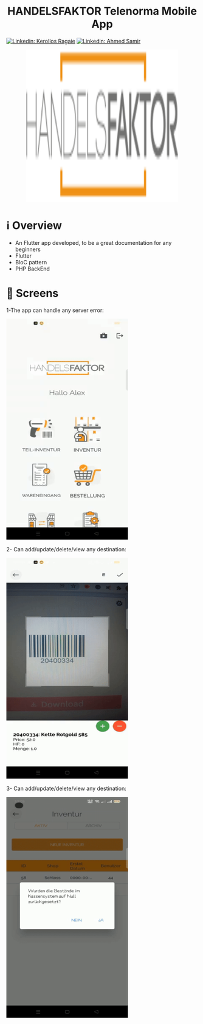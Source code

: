 <h1 align="center">
HANDELSFAKTOR Telenorma Mobile App
</h1>

[![Linkedin: Kerollos Ragaie](https://img.shields.io/badge/-kerollosragaie-blue?style=flat-square&logo=Linkedin&logoColor=white&link=https://www.linkedin.com/in/kerollos-ragaie-youssef-b9529aa6/)](https://www.linkedin.com/in/kerollos-ragaie/)
[![Linkedin: Ahmed Samir](https://img.shields.io/badge/-ahmedsamir-blue?style=flat-square&logo=Linkedin&logoColor=white&link=https://www.linkedin.com/in/kerollos-ragaie-youssef-b9529aa6/)](https://www.linkedin.com/in/ahmed-samir-8a7988169/)

<p align="center">
    <img src="assets/hf_logo.svg" width="400" height="400">
</p>

# ℹ️ Overview
- An Flutter app developed, to be a great documentation for any beginners
- Flutter
- BloC pattern
- PHP BackEnd

# :iphone: Screens
1-The app can handle any server error:

<img src="images/part_1.gif" width="320" height="580"/>

2- Can add/update/delete/view any destination:

<img src="images/part_2.gif" width="320" height="580"/>

3- Can add/update/delete/view any destination:

<img src="images/part_3.gif" width="320" height="580"/>

